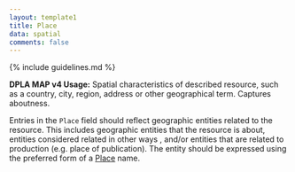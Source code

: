 ```yaml
---
layout: template1
title: Place
data: spatial
comments: false
---
```


{% include guidelines.md %}

**DPLA MAP v4 Usage:** Spatial characteristics of described resource, such as a country, city, region, address or other geographical term. Captures aboutness.

Entries in the `Place` field should reflect geographic entities related to the resource. This includes geographic entities that the resource is about, entities considered related in other ways , and/or entities that are related to production (e.g. place of publication). The entity should be expressed using the preferred form of a [Place](https://id.lib.uh.edu/ark:/84475/au9146r1446) name.
